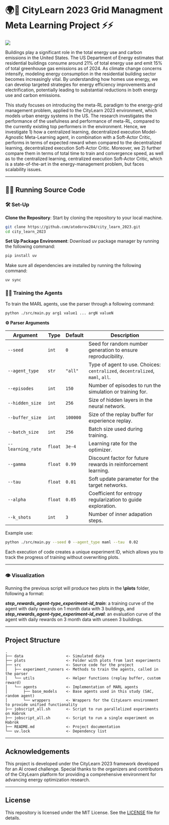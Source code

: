# 🌍🌳 CityLearn 2023 Grid Managment Meta Learning Project ⚡⚡
 
<a target="_blank" href="https://citylearn.net">
    <img src="https://img.shields.io/badge/CityLearn-Challenge-004080?logo=data:image/png;base64,..." />
</a>

Buildings play a significant role in the total energy use and carbon emissions in the United States. The US Department of Energy estimates that residential buildings consume around 21% of total energy use and emit 15% of total greenhouse gas emissions as of 2024. As climate change concerns intensify, modeling energy consumption in the residential building sector becomes increasingly vital. By understanding how homes use energy, we can develop targeted strategies for energy efficiency improvements and electrification, potentially leading to substantial reductions in both energy use and carbon emissions.

This study focuses on introducing the meta-RL paradigm to the energy-grid management problem, applied to the CityLearn 2023 environment, which models urban energy systems in
the US. The research investigates the performance of the usefulness and performance of meta-RL, compared to the currently existing top performers in the environment. Hence, we investigate 1) how a centralized learning, decentralized execution Model-Agnostic Meta-Learning agent, in combination with a Soft-Actor Critic, performs in terms of expected reward when compared to the decentralized learning, decentralized execution Soft-Actor Critic. Moreover, we 2) further compare them in terms of total time to train and convergence speed, as well as to the centralized learning, centralized execution Soft-Actor Critic, which is a state-of-the-art in the energy-management problem, but faces scalability issues.

---

## 🏃‍♂️ Running Source Code
### 🛠️ Set-Up

**Clone the Repository**: 
Start by cloning the repository to your local machine.
   ```bash
   git clone https://github.com/atodorov284/city_learn_2023.git
   cd city_learn_2023
   ```
**Set Up Package Environment**:
    Download uv package manager by running the following command:
    
   ```bash
   pip install uv
   ```
    
   Make sure all dependencies are installed by running the following command:
   ```bash
   uv sync
   ```
### 🏋️‍♂️ Training the Agents

To train the MARL agents, use the parser through a following command:

```bash
python ./src/main.py arg1 value1 ... argN valueN
```

**⚙️ Parser Arguments**

| Argument         | Type    | Default  | Description                                                                 |
|------------------|---------|----------|-----------------------------------------------------------------------------|
| `--seed`         | `int`   | `0`      | Seed for random number generation to ensure reproducibility.               |
| `--agent_type`   | `str`   | `"all"`  | Type of agent to use. Choices: `centralized`, `decentralized`, `maml`, `all`. |
| `--episodes`     | `int`   | `150`    | Number of episodes to run the simulation or training for.                  |
| `--hidden_size`  | `int`   | `256`    | Size of hidden layers in the neural network.                              |
| `--buffer_size`  | `int`   | `100000` | Size of the replay buffer for experience replay.                           |
| `--batch_size`   | `int`   | `256`    | Batch size used during training.                                           |
| `--learning_rate`| `float` | `3e-4`   | Learning rate for the optimizer.                                           |
| `--gamma`        | `float` | `0.99`   | Discount factor for future rewards in reinforcement learning.              |
| `--tau`          | `float` | `0.01`   | Soft update parameter for the target networks.                                 |
| `--alpha`        | `float` | `0.05`   | Coefficient for entropy regularization to guide exploration.           |
| `--k_shots`      | `int`   | `3`      | Number of inner adapation steps.                      |

Example use:
```bash
python ./src/main.py --seed 0 --agent_type maml --tau  0.02 
```

Each execution of code creates a unique experiment ID, which allows you to track the progress of training without overwriting plots.

---
### 👁️ Visualization 

Running the previous script will produce two plots in the **\plots** folder, following a format:

***step_rewards_agent-type_experiment-id_train***: a training curve of the agent with daily rewards on 1 month data with 3 buildings, and
***step_rewards_agent-type_experiment-id_eval***: an evaluation curve of the agent with daily rewards on 3 month data with unseen 3 buildings.

---

## Project Structure

```plaintext
.
├── data                   <- Simulated data
├── plots                  <- Folder with plots from last experiments
├── src                    <- Source code for the project
│   ├── experiment_runners <- Methods to train the agents, called in the parser
│   └── utils              <- Helper functions (replay buffer, custom reward)
│   └── agents             <- Implementation of MARL agents
│       ├── base_models    <- Base agents used in this study (SAC, random agent)
│       └── wrappers       <- Wrappers for the CityLearn environment to provide unified functionality
├── jobscript_all.sh       <- Script to run parallelized experiments on Habrok
├── jobscript_all.sh       <- Script to run a single experiment on Habrok
├── README.md              <- Project documentation
└── uv.lock                <- Dependency list
```

---

## Acknowledgements

This project is developed under the CityLearn 2023 framework developed for an AI crowd challenge. Special thanks to the organizers and contributors of the CityLearn platform for providing a comprehensive environment for advancing energy optimization research.

---

## License

This repository is licensed under the MIT License. See the [LICENSE](LICENSE) file for details.

